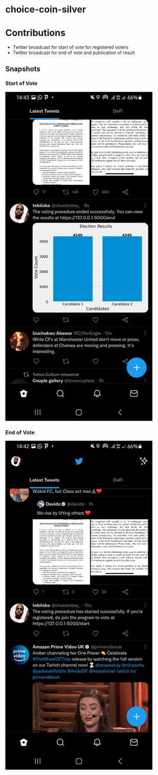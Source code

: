 # choice-coin-silver

# Contributions
- Twitter broadcast for start of vote for registered voters
- Twitter broadcast for end of vote and publication of result

## Snapshots

### Start of Vote
![Start Vote](./assets/start.jpg)

### End of Vote
![End Vote](./assets/end.jpg)

